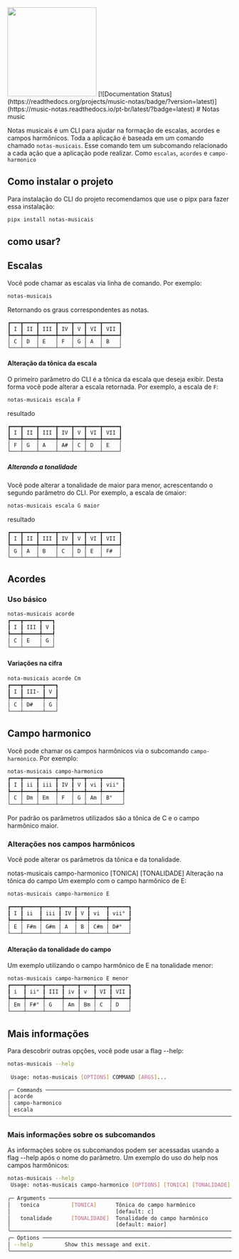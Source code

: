 <img src="https://music-notas.readthedocs.io/pt-br/latest/assets/logo.png" width="200">
[![Documentation Status](https://readthedocs.org/projects/music-notas/badge/?version=latest)](https://music-notas.readthedocs.io/pt-br/latest/?badge=latest)
# Notas music

Notas musicais é um CLI para ajudar na formação de escalas, acordes e campos harmônicos.
Toda a aplicação é baseada em um comando chamado `notas-musicais`. Esse comando tem um subcomando relacionado a cada ação que a aplicação pode realizar. Como `escalas`, `acordes` e `campo-harmonico`

## Como instalar o projeto

Para instalação do CLI do projeto recomendamos que use o pipx para fazer essa instalação:

```bash
pipx install notas-musicais
```

## como usar?

## Escalas

Você pode chamar as escalas via linha de comando. Por exemplo:

```bash
notas-musicais
```

Retornando os graus correspondentes as notas.

```
┏━━━┳━━━━┳━━━━━┳━━━━┳━━━┳━━━━┳━━━━━┓
┃ I ┃ II ┃ III ┃ IV ┃ V ┃ VI ┃ VII ┃
┡━━━╇━━━━╇━━━━━╇━━━━╇━━━╇━━━━╇━━━━━┩
│ C │ D  │ E   │ F  │ G │ A  │ B   │
└───┴────┴─────┴────┴───┴────┴─────┘
```

#### Alteração da tônica da escala

O primeiro parâmetro do CLI é a tônica da escala que deseja exibir. Desta forma você pode alterar a escala retornada. Por exemplo, a escala de `F`:

```bash
notas-musicais escala F
```

resultado
```
┏━━━┳━━━━┳━━━━━┳━━━━┳━━━┳━━━━┳━━━━━┓
┃ I ┃ II ┃ III ┃ IV ┃ V ┃ VI ┃ VII ┃
┡━━━╇━━━━╇━━━━━╇━━━━╇━━━╇━━━━╇━━━━━┩
│ F │ G  │ A   │ A# │ C │ D  │ E   │
└───┴────┴─────┴────┴───┴────┴─────┘
```

 ##### Alterando a tonalidade

Você pode alterar a tonalidade de maior para menor, acrescentando o segundo parâmetro do CLI. Por exemplo, a escala de `G`maior:

```bash
notas-musicais escala G maior
```

resultado
```
┏━━━┳━━━━┳━━━━━┳━━━━┳━━━┳━━━━┳━━━━━┓
┃ I ┃ II ┃ III ┃ IV ┃ V ┃ VI ┃ VII ┃
┡━━━╇━━━━╇━━━━━╇━━━━╇━━━╇━━━━╇━━━━━┩
│ G │ A  │ B   │ C  │ D │ E  │ F#  │
└───┴────┴─────┴────┴───┴────┴─────┘
```

## Acordes

### Uso básico

```bash
notas-musicais acorde
┏━━━┳━━━━━┳━━━┓
┃ I ┃ III ┃ V ┃
┡━━━╇━━━━━╇━━━┩
│ C │ E   │ G │
└───┴─────┴───┘
```

#### Variações na cifra

```bash
nota-musicais acorde Cm
┏━━━┳━━━━━━┳━━━┓
┃ I ┃ III- ┃ V ┃
┡━━━╇━━━━━━╇━━━┩
│ C │ D#   │ G │
└───┴──────┴───┘
```

## Campo harmonico

Você pode chamar os campos harmônicos via o subcomando `campo-harmonico`. Por exemplo:

```bash
notas-musicais campo-harmonico
┏━━━┳━━━━┳━━━━━┳━━━━┳━━━┳━━━━┳━━━━━━┓
┃ I ┃ ii ┃ iii ┃ IV ┃ V ┃ vi ┃ vii° ┃
┡━━━╇━━━━╇━━━━━╇━━━━╇━━━╇━━━━╇━━━━━━┩
│ C │ Dm │ Em  │ F  │ G │ Am │ B°   │
└───┴────┴─────┴────┴───┴────┴──────┘
```

Por padrão os parâmetros utilizados são a tônica de C e o campo harmônico maior.

### Alterações nos campos harmônicos

Você pode alterar os parâmetros da tônica e da tonalidade.

notas-musicais campo-harmonico [TONICA] [TONALIDADE]
Alteração na tônica do campo
Um exemplo com o campo harmônico de E:

```bash
notas-musicais campo-harmonico E

┏━━━┳━━━━━┳━━━━━┳━━━━┳━━━┳━━━━━┳━━━━━━┓
┃ I ┃ ii  ┃ iii ┃ IV ┃ V ┃ vi  ┃ vii° ┃
┡━━━╇━━━━━╇━━━━━╇━━━━╇━━━╇━━━━━╇━━━━━━┩
│ E │ F#m │ G#m │ A  │ B │ C#m │ D#°  │
└───┴─────┴─────┴────┴───┴─────┴──────┘
```

#### Alteração da tonalidade do campo

Um exemplo utilizando o campo harmônico de E na tonalidade menor:

```bash
notas-musicais campo-harmonico E menor
┏━━━━┳━━━━━┳━━━━━┳━━━━┳━━━━┳━━━━┳━━━━━┓
┃ i  ┃ ii° ┃ III ┃ iv ┃ v  ┃ VI ┃ VII ┃
┡━━━━╇━━━━━╇━━━━━╇━━━━╇━━━━╇━━━━╇━━━━━┩
│ Em │ F#° │ G   │ Am │ Bm │ C  │ D   │
└────┴─────┴─────┴────┴────┴────┴─────┘
```

## Mais informações

Para descobrir outras opções, você pode usar a flag --help:

```bash
notas-musicais --help
                                                                       
 Usage: notas-musicais [OPTIONS] COMMAND [ARGS]...

╭─ Commands ──────────────────────────────────────────────────────────╮
│ acorde                                                              │
│ campo-harmonico                                                     │
│ escala                                                              │
╰─────────────────────────────────────────────────────────────────────╯
```

### Mais informações sobre os subcomandos

As informações sobre os subcomandos podem ser acessadas usando a flag --help após o nome do parâmetro. Um exemplo do uso do help nos campos harmônicos:

```bash
notas-musicais --help
 Usage: notas-musicais campo-harmonico [OPTIONS] [TONICA] [TONALIDADE] 
                                                                       
╭─ Arguments ─────────────────────────────────────────────────────────╮
│   tonica          [TONICA]      Tônica do campo harmônico           │
│                                 [default: c]                        │
│   tonalidade      [TONALIDADE]  Tonalidade do campo harmônico       │
│                                 [default: maior]                    │
╰─────────────────────────────────────────────────────────────────────╯
╭─ Options ───────────────────────────────────────────────────────────╮
│ --help          Show this message and exit.                         │
╰─────────────────────────────────────────────────────────────────────╯
```
